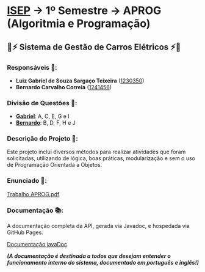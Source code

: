 # [ISEP](https://www.isep.ipp.pt/) -> 1º Semestre -> APROG (Algoritmia e Programação)

## 🚙⚡ Sistema de Gestão de Carros Elétricos ⚡🚗

### Responsáveis 🤝:
- **Luiz Gabriel de Souza Sargaço Teixeira** ([1230350](https://github.com/LuizGabrielTeixeira))
- **Bernardo Carvalho Correia** ([1241456](https://github.com/bktales))

### Divisão de Questões 🤔:
- [**Gabriel**](https://github.com/LuizGabrielTeixeira): A, C, E, G e I
- [**Bernardo**](https://github.com/bktales): B, D, F, H e J

### Descrição do Projeto 📄:
Este projeto inclui diversos métodos para realizar atividades que foram solicitadas, utilizando de lógica, boas práticas, modularização e sem o uso de Programação Orientada a Objetos.

### Enunciado 📝:
[Trabalho APROG.pdf](Trabalho%20APROG.pdf)

### Documentação 📚:
A documentação completa da API, gerada via Javadoc, e hospedada via GitHub Pages.

[Documentação javaDoc](https://luizgabrielteixeira.github.io/TrabalhoAPROG/)

***(A documentação é destinada a todos que desejam entender o funcionamento interno do sistema, documentado em português e inglês!)***
